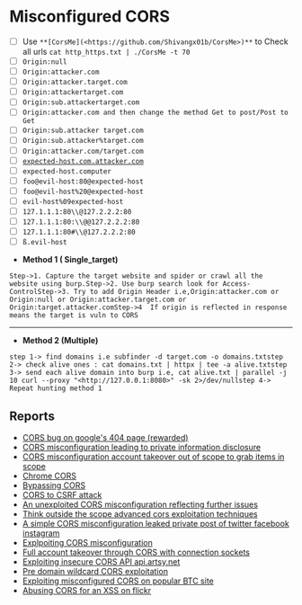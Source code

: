 # Misconfigured CORS

- [ ] Use `**[CorsMe](<https://github.com/Shivangx01b/CorsMe>)**` to Check all urls `cat http_https.txt | ./CorsMe -t 70`
- [ ] `Origin:null`
- [ ] `Origin:attacker.com`
- [ ] `Origin:attacker.target.com`
- [ ] `Origin:attackertarget.com`
- [ ] `Origin:sub.attackertarget.com`
- [ ] `Origin:attacker.com and then change the method Get to post/Post to Get`
- [ ] `Origin:sub.attacker target.com`
- [ ] `Origin:sub.attacker%target.com`
- [ ] `Origin:attacker.com/target.com`
- [ ] [`expected-host.com.attacker.com`](http://expected-host.com.attacker.com/)
- [ ] `expected-host.computer`
- [ ] `foo@evil-host:80@expected-host`
- [ ] `foo@evil-host%20@expected-host`
- [ ] `evil-host%09expected-host`
- [ ] `127.1.1.1:80\\@127.2.2.2:80`
- [ ] `127.1.1.1:80:\\@@127.2.2.2:80`
- [ ] `127.1.1.1:80#\\@127.2.2.2:80`
- [ ] `ß.evil-host`

- **Method 1 ( Single_target)**

```
Step->1. Capture the target website and spider or crawl all the website using burp.Step->2. Use burp search look for Access-ControlStep->3. Try to add Origin Header i.e,Origin:attacker.com or Origin:null or Origin:attacker.target.com or Origin:target.attacker.comStep->4  If origin is reflected in response means the target is vuln to CORS
```

---

- **Method 2 (Multiple)**

```
step 1-> find domains i.e subfinder -d target.com -o domains.txtstep 2-> check alive ones : cat domains.txt | httpx | tee -a alive.txtstep 3-> send each alive domain into burp i.e, cat alive.txt | parallel -j 10 curl --proxy "<http://127.0.0.1:8080>" -sk 2>/dev/nullstep 4-> Repeat hunting method 1
```

## Reports

- [CORS bug on google's 404 page (rewarded)](https://medium.com/@jayateerthag/cors-bug-on-googles-404-page-rewarded-2163d58d3c8b)
- [CORS misconfiguration leading to private information disclosure](https://medium.com/@sasaxxx777/cors-misconfiguration-leading-to-private-information-disclosure-3034cfcb4b93)
- [CORS misconfiguration account takeover out of scope to grab items in scope](https://medium.com/@mashoud1122/cors-misconfiguration-account-takeover-out-of-scope-to-grab-items-in-scope-66d9d18c7a46)
- [Chrome CORS](https://blog.bi.tk/chrome-cors/)
- [Bypassing CORS](https://medium.com/@saadahmedx/bypassing-cors-13e46987a45b)
- [CORS to CSRF attack](https://medium.com/@osamaavvan/cors-to-csrf-attack-c33a595d441)
- [An unexploited CORS misconfiguration reflecting further issues](https://smaranchand.com.np/2019/05/an-unexploited-cors-misconfiguration-reflecting-further-issues/)
- [Think outside the scope advanced cors exploitation techniques](https://medium.com/@sandh0t/think-outside-the-scope-advanced-cors-exploitation-techniques-dad019c68397)
- [A simple CORS misconfiguration leaked private post of twitter facebook instagram](https://medium.com/@nahoragg/a-simple-cors-misconfig-leaked-private-post-of-twitter-facebook-instagram-5f1a634feb9d)
- [Explpoiting CORS misconfiguration](https://bugbaba.blogspot.com/2018/02/exploiting-cors-miss-configuration.html)
- [Full account takeover through CORS with connection sockets](https://medium.com/@saamux/full-account-takeover-through-cors-with-connection-sockets-179133384815)
- [Exploiting insecure CORS API api.artsy.net](https://blog.securitybreached.org/2017/10/10/exploiting-insecure-cross-origin-resource-sharing-cors-api-artsy-net)
- [Pre domain wildcard CORS exploitation](https://medium.com/bugbountywriteup/pre-domain-wildcard-cors-exploitation-2d6ac1d4bd30)
- [Exploiting misconfigured CORS on popular BTC site](https://medium.com/@arbazhussain/exploiting-misconfigured-cors-on-popular-btc-site-2aedfff906f6)
- [Abusing CORS for an XSS on flickr](https://whitton.io/articles/abusing-cors-for-an-xss-on-flickr/)